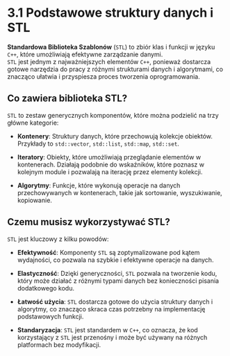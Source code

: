 # 3.1 Podstawowe struktury danych i STL


__Standardowa Biblioteka Szablonów__ (`STL`) to zbiór klas i funkcji w języku `C++`, które umożliwiają efektywne zarządzanie danymi.  
`STL` jest jednym z najważniejszych elementów `C++`, ponieważ dostarcza gotowe narzędzia do pracy z różnymi strukturami danych i algorytmami, co znacząco ułatwia i przyspiesza proces tworzenia oprogramowania.

 

## Co zawiera biblioteka STL?

`STL` to zestaw generycznych komponentów, które można podzielić na trzy główne kategorie:

- __Kontenery__: Struktury danych, które przechowują kolekcje obiektów. Przykłady to `std::vector`, `std::list`, `std::map`, `std::set`.

- __Iteratory__: Obiekty, które umożliwiają przeglądanie elementów w kontenerach. Działają podobnie do wskaźników, które poznasz w kolejnym module i pozwalają na iterację przez elementy kolekcji.

- __Algorytmy__: Funkcje, które wykonują operacje na danych przechowywanych w kontenerach, takie jak sortowanie, wyszukiwanie, kopiowanie.

 

## Czemu musisz wykorzystywać STL?

`STL` jest kluczowy z kilku powodów:

- __Efektywność__: Komponenty `STL` są zoptymalizowane pod kątem wydajności, co pozwala na szybkie i efektywne operacje na danych.

- __Elastyczność__: Dzięki generyczności, `STL` pozwala na tworzenie kodu, który może działać z różnymi typami danych bez konieczności pisania dodatkowego kodu.

- __Łatwość użycia__: `STL` dostarcza gotowe do użycia struktury danych i algorytmy, co znacząco skraca czas potrzebny na implementację podstawowych funkcji.

- __Standaryzacja__: `STL` jest standardem w `C++`, co oznacza, że kod korzystający z `STL` jest przenośny i może być używany na różnych platformach bez modyfikacji.